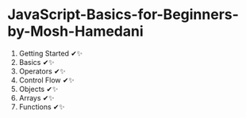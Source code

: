 # JavaScript-Basics-for-Beginners-by-Mosh-Hamedani

1.  Getting Started ✔✨
2.  Basics ✔✨
3.  Operators ✔✨
4.  Control Flow ✔✨
5.  Objects ✔✨
6.  Arrays ✔✨
7.  Functions ✔✨
